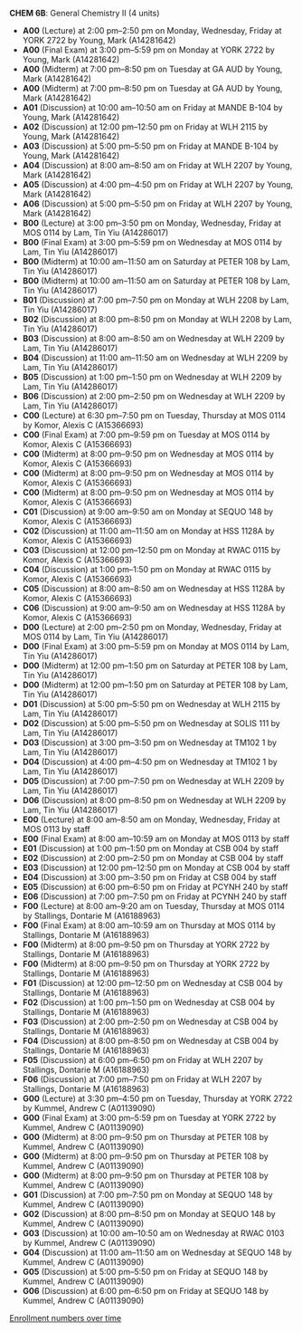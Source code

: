 **CHEM 6B**: General Chemistry II (4 units)

- **A00** (Lecture) at 2:00 pm–2:50 pm on Monday, Wednesday, Friday at YORK 2722 by Young, Mark (A14281642)
- **A00** (Final Exam) at 3:00 pm–5:59 pm on Monday at YORK 2722 by Young, Mark (A14281642)
- **A00** (Midterm) at 7:00 pm–8:50 pm on Tuesday at GA AUD by Young, Mark (A14281642)
- **A00** (Midterm) at 7:00 pm–8:50 pm on Tuesday at GA AUD by Young, Mark (A14281642)
- **A01** (Discussion) at 10:00 am–10:50 am on Friday at MANDE B-104 by Young, Mark (A14281642)
- **A02** (Discussion) at 12:00 pm–12:50 pm on Friday at WLH 2115 by Young, Mark (A14281642)
- **A03** (Discussion) at 5:00 pm–5:50 pm on Friday at MANDE B-104 by Young, Mark (A14281642)
- **A04** (Discussion) at 8:00 am–8:50 am on Friday at WLH 2207 by Young, Mark (A14281642)
- **A05** (Discussion) at 4:00 pm–4:50 pm on Friday at WLH 2207 by Young, Mark (A14281642)
- **A06** (Discussion) at 5:00 pm–5:50 pm on Friday at WLH 2207 by Young, Mark (A14281642)
- **B00** (Lecture) at 3:00 pm–3:50 pm on Monday, Wednesday, Friday at MOS 0114 by Lam, Tin Yiu (A14286017)
- **B00** (Final Exam) at 3:00 pm–5:59 pm on Wednesday at MOS 0114 by Lam, Tin Yiu (A14286017)
- **B00** (Midterm) at 10:00 am–11:50 am on Saturday at PETER 108 by Lam, Tin Yiu (A14286017)
- **B00** (Midterm) at 10:00 am–11:50 am on Saturday at PETER 108 by Lam, Tin Yiu (A14286017)
- **B01** (Discussion) at 7:00 pm–7:50 pm on Monday at WLH 2208 by Lam, Tin Yiu (A14286017)
- **B02** (Discussion) at 8:00 pm–8:50 pm on Monday at WLH 2208 by Lam, Tin Yiu (A14286017)
- **B03** (Discussion) at 8:00 am–8:50 am on Wednesday at WLH 2209 by Lam, Tin Yiu (A14286017)
- **B04** (Discussion) at 11:00 am–11:50 am on Wednesday at WLH 2209 by Lam, Tin Yiu (A14286017)
- **B05** (Discussion) at 1:00 pm–1:50 pm on Wednesday at WLH 2209 by Lam, Tin Yiu (A14286017)
- **B06** (Discussion) at 2:00 pm–2:50 pm on Wednesday at WLH 2209 by Lam, Tin Yiu (A14286017)
- **C00** (Lecture) at 6:30 pm–7:50 pm on Tuesday, Thursday at MOS 0114 by Komor, Alexis C (A15366693)
- **C00** (Final Exam) at 7:00 pm–9:59 pm on Tuesday at MOS 0114 by Komor, Alexis C (A15366693)
- **C00** (Midterm) at 8:00 pm–9:50 pm on Wednesday at MOS 0114 by Komor, Alexis C (A15366693)
- **C00** (Midterm) at 8:00 pm–9:50 pm on Wednesday at MOS 0114 by Komor, Alexis C (A15366693)
- **C00** (Midterm) at 8:00 pm–9:50 pm on Wednesday at MOS 0114 by Komor, Alexis C (A15366693)
- **C01** (Discussion) at 9:00 am–9:50 am on Monday at SEQUO 148 by Komor, Alexis C (A15366693)
- **C02** (Discussion) at 11:00 am–11:50 am on Monday at HSS 1128A by Komor, Alexis C (A15366693)
- **C03** (Discussion) at 12:00 pm–12:50 pm on Monday at RWAC 0115 by Komor, Alexis C (A15366693)
- **C04** (Discussion) at 1:00 pm–1:50 pm on Monday at RWAC 0115 by Komor, Alexis C (A15366693)
- **C05** (Discussion) at 8:00 am–8:50 am on Wednesday at HSS 1128A by Komor, Alexis C (A15366693)
- **C06** (Discussion) at 9:00 am–9:50 am on Wednesday at HSS 1128A by Komor, Alexis C (A15366693)
- **D00** (Lecture) at 2:00 pm–2:50 pm on Monday, Wednesday, Friday at MOS 0114 by Lam, Tin Yiu (A14286017)
- **D00** (Final Exam) at 3:00 pm–5:59 pm on Monday at MOS 0114 by Lam, Tin Yiu (A14286017)
- **D00** (Midterm) at 12:00 pm–1:50 pm on Saturday at PETER 108 by Lam, Tin Yiu (A14286017)
- **D00** (Midterm) at 12:00 pm–1:50 pm on Saturday at PETER 108 by Lam, Tin Yiu (A14286017)
- **D01** (Discussion) at 5:00 pm–5:50 pm on Wednesday at WLH 2115 by Lam, Tin Yiu (A14286017)
- **D02** (Discussion) at 5:00 pm–5:50 pm on Wednesday at SOLIS 111 by Lam, Tin Yiu (A14286017)
- **D03** (Discussion) at 3:00 pm–3:50 pm on Wednesday at TM102 1 by Lam, Tin Yiu (A14286017)
- **D04** (Discussion) at 4:00 pm–4:50 pm on Wednesday at TM102 1 by Lam, Tin Yiu (A14286017)
- **D05** (Discussion) at 7:00 pm–7:50 pm on Wednesday at WLH 2209 by Lam, Tin Yiu (A14286017)
- **D06** (Discussion) at 8:00 pm–8:50 pm on Wednesday at WLH 2209 by Lam, Tin Yiu (A14286017)
- **E00** (Lecture) at 8:00 am–8:50 am on Monday, Wednesday, Friday at MOS 0113 by staff
- **E00** (Final Exam) at 8:00 am–10:59 am on Monday at MOS 0113 by staff
- **E01** (Discussion) at 1:00 pm–1:50 pm on Monday at CSB 004 by staff
- **E02** (Discussion) at 2:00 pm–2:50 pm on Monday at CSB 004 by staff
- **E03** (Discussion) at 12:00 pm–12:50 pm on Monday at CSB 004 by staff
- **E04** (Discussion) at 3:00 pm–3:50 pm on Friday at CSB 004 by staff
- **E05** (Discussion) at 6:00 pm–6:50 pm on Friday at PCYNH 240 by staff
- **E06** (Discussion) at 7:00 pm–7:50 pm on Friday at PCYNH 240 by staff
- **F00** (Lecture) at 8:00 am–9:20 am on Tuesday, Thursday at MOS 0114 by Stallings, Dontarie M (A16188963)
- **F00** (Final Exam) at 8:00 am–10:59 am on Thursday at MOS 0114 by Stallings, Dontarie M (A16188963)
- **F00** (Midterm) at 8:00 pm–9:50 pm on Thursday at YORK 2722 by Stallings, Dontarie M (A16188963)
- **F00** (Midterm) at 8:00 pm–9:50 pm on Thursday at YORK 2722 by Stallings, Dontarie M (A16188963)
- **F01** (Discussion) at 12:00 pm–12:50 pm on Wednesday at CSB 004 by Stallings, Dontarie M (A16188963)
- **F02** (Discussion) at 1:00 pm–1:50 pm on Wednesday at CSB 004 by Stallings, Dontarie M (A16188963)
- **F03** (Discussion) at 2:00 pm–2:50 pm on Wednesday at CSB 004 by Stallings, Dontarie M (A16188963)
- **F04** (Discussion) at 8:00 pm–8:50 pm on Wednesday at CSB 004 by Stallings, Dontarie M (A16188963)
- **F05** (Discussion) at 6:00 pm–6:50 pm on Friday at WLH 2207 by Stallings, Dontarie M (A16188963)
- **F06** (Discussion) at 7:00 pm–7:50 pm on Friday at WLH 2207 by Stallings, Dontarie M (A16188963)
- **G00** (Lecture) at 3:30 pm–4:50 pm on Tuesday, Thursday at YORK 2722 by Kummel, Andrew C (A01139090)
- **G00** (Final Exam) at 3:00 pm–5:59 pm on Tuesday at YORK 2722 by Kummel, Andrew C (A01139090)
- **G00** (Midterm) at 8:00 pm–9:50 pm on Thursday at PETER 108 by Kummel, Andrew C (A01139090)
- **G00** (Midterm) at 8:00 pm–9:50 pm on Thursday at PETER 108 by Kummel, Andrew C (A01139090)
- **G00** (Midterm) at 8:00 pm–9:50 pm on Thursday at PETER 108 by Kummel, Andrew C (A01139090)
- **G01** (Discussion) at 7:00 pm–7:50 pm on Monday at SEQUO 148 by Kummel, Andrew C (A01139090)
- **G02** (Discussion) at 8:00 pm–8:50 pm on Monday at SEQUO 148 by Kummel, Andrew C (A01139090)
- **G03** (Discussion) at 10:00 am–10:50 am on Wednesday at RWAC 0103 by Kummel, Andrew C (A01139090)
- **G04** (Discussion) at 11:00 am–11:50 am on Wednesday at SEQUO 148 by Kummel, Andrew C (A01139090)
- **G05** (Discussion) at 5:00 pm–5:50 pm on Friday at SEQUO 148 by Kummel, Andrew C (A01139090)
- **G06** (Discussion) at 6:00 pm–6:50 pm on Friday at SEQUO 148 by Kummel, Andrew C (A01139090)

[Enrollment numbers over time](./CHEM6B.tsv)
